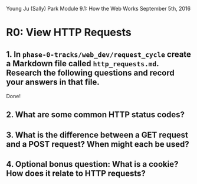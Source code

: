 Young Ju (Sally) Park
Module 9.1: How the Web Works
September 5th, 2016

# R0: View HTTP Requests

## 1. In `phase-0-tracks/web_dev/request_cycle` create a Markdown file called `http_requests.md`. Research the following questions and record your answers in that file.

Done!

## 2. What are some common HTTP status codes?

## 3. What is the difference between a GET request and a POST request? When might each be used?

## 4. **Optional bonus question:** What is a cookie? How does it relate to HTTP requests?